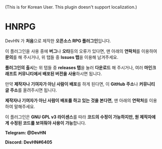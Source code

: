(This is for Korean User. This plugin doesn't support localization.)

# HNRPG

DevHN 가 **처음**으로 제작한 **오픈소스 RPG 플러그인**입니다.

이 플러그인을 사용 중에 **버그**나 **오타**등의 오류가 있다면, 
맨 아래의 **연락처**를 이용하여 **문의**를 해 주시거나, 
위 탭들 중 **Issues 탭**을 이용해 남겨주세요.

**플러그인의 출시**는 위 탭들 중 **releases 탭**을 눌러 **다운로드** 해 주시거나,
여러 **마인크래프트 커뮤니티에서 배포된 버전을 사용**하시면 됩니다.

만약 **제작자나 기여자가 아닌 사람이 배포**를 하게 된다면, 
이 **GitHub 주소**나 **커뮤니티 글 주소**를 올려주시면 됩니다.

**제작자나 기여자가 아닌 사람이 배포를 하고 있는 것을 본다면,** 
맨 아래의 **연락처**를 이용하여 말해주세요.

이 플러그인은 **GNU GPL v3 라이센스**를 따라 
**코드의 수정이 가능하지만, 원 제작자에게 수정된 코드를 보여줘야 사용이 가능**합니다.

**Telegram: @DevHN**

**Discord: DevHN#6405**